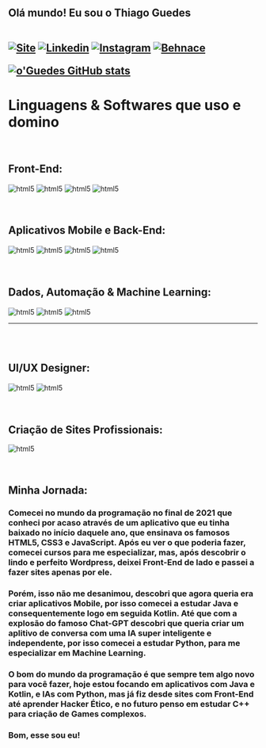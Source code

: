 
<h2>Olá mundo! Eu sou o Thiago Guedes
<br><br>
  
[![Site](https://img.shields.io/badge/Wordpress-21759B?style=for-the-badge&logo=wordpress&logoColor=white)](https://dev-oguedes.pantheonsite.io/)
[![Linkedin](https://img.shields.io/badge/LinkedIn-0077B5?style=for-the-badge&logo=linkedin&logoColor=white)](https://www.linkedin.com/in/thiago-guedes-01b434263/)
[![Instagram](https://img.shields.io/badge/Instagram-E4405F?style=for-the-badge&logo=instagram&logoColor=white)](https://www.instagram.com/thiagoguedes_2112/)
[![Behnace](https://img.shields.io/badge/-Behance-blue?style=for-the-badge&logo=behance&logoColor=white)](https://www.behance.net/thiagoguedes10)

[![o'Guedes GitHub stats](https://github-readme-stats.vercel.app/api?username=GuedesThi&hide=contribs&show_icons=true&title_color=DCDCDC&bg_color=000000&text_color=DCDCDC&icon_color=1E90FF&locale=pt-br&border_radius=21&border_color=000000)](https://github.com/GuedesThi/github-readme-stats)

# Linguagens & Softwares que uso e domino
<br>

## Front-End:
<div style="display: inline_block">
    <img align="center" alt="html5" src="https://img.shields.io/badge/HTML5-E34F26?style=for-the-badge&logo=html5&logoColor=white">
    <img align="center" alt="html5" src="https://img.shields.io/badge/CSS3-1572B6?style=for-the-badge&logo=css3&logoColor=white">
    <img align="center" alt="html5" src="https://img.shields.io/badge/JavaScript-F7DF1E?style=for-the-badge&logo=javascript&logoColor=black">
    <img align="center" alt="html5" src="https://img.shields.io/badge/Visual_Studio_Code-0078D4?style=for-the-badge&logo=visual%20studio%20code&logoColor=white">
</div>
<br><br>

## Aplicativos Mobile e Back-End:
<div style="display: inline_block">
    <img align="center" alt="html5" src="https://img.shields.io/badge/Java-ED8B00?style=for-the-badge&logo=openjdk&logoColor=white">
    <img align="center" alt="html5" src="https://img.shields.io/badge/Kotlin-0095D5?&style=for-the-badge&logo=kotlin&logoColor=white">
    <img align="center" alt="html5" src="https://img.shields.io/badge/IntelliJ_IDEA-000000.svg?style=for-the-badge&logo=intellij-idea&logoColor=white">
    <img align="center" alt="html5" src="https://img.shields.io/badge/windows%20terminal-4D4D4D?style=for-the-badge&logo=windows%20terminal&logoColor=white">
</div>
<br><br>

## Dados, Automação & Machine Learning:
<div style="display: inline_block">
    <img align="center" alt="html5" src="https://img.shields.io/badge/Python-3776AB?style=for-the-badge&logo=python&logoColor=white">
    <img align="center" alt="html5" src="https://img.shields.io/badge/Colab-F9AB00?style=for-the-badge&logo=googlecolab&color=525252">
    <img align="center" alt="html5" src="https://img.shields.io/badge/windows%20terminal-4D4D4D?style=for-the-badge&logo=windows%20terminal&logoColor=white">
    <hr>
</div>
<br><br>

## UI/UX Designer:
<div style="display: inline_block">
    <img align="center" alt="html5" src="https://img.shields.io/badge/Figma-F24E1E?style=for-the-badge&logo=figma&logoColor=white">
    <img align="center" alt="html5" src="https://img.shields.io/badge/Notion-000000?style=for-the-badge&logo=notion&logoColor=white">
</div>  
<br><br>

## Criação de Sites Profissionais:
<div style="display: inline_block">
    <img align="center" alt="html5" src="https://img.shields.io/badge/Wordpress-21759B?style=for-the-badge&logo=wordpress&logoColor=white">
</div>   
<br><br>


## Minha Jornada:
### Comecei no mundo da programação no final de 2021 que conheci por acaso através de um aplicativo que eu tinha baixado no início daquele ano, que ensinava os famosos HTML5, CSS3 e JavaScript. Após eu ver o que poderia fazer, comecei cursos para me especializar, mas, após descobrir o lindo e perfeito Wordpress, deixei Front-End de lado e passei a fazer sites apenas por ele.
### Porém, isso não me desanimou, descobri que agora queria era criar aplicativos Mobile, por isso comecei a estudar Java e consequentemente logo em seguida Kotlin. Até que com a explosão do famoso Chat-GPT descobri que queria criar um aplitivo de conversa com uma IA super inteligente e independente, por isso comecei a estudar Python, para me especializar em Machine Learning.
### O bom do mundo da programação é que sempre tem algo novo para você fazer, hoje estou focando em aplicativos com Java e Kotlin, e IAs com Python, mas já fiz desde sites com Front-End até aprender Hacker Ético, e no futuro penso em estudar C++ para criação de Games complexos.
### Bom, esse sou eu!
